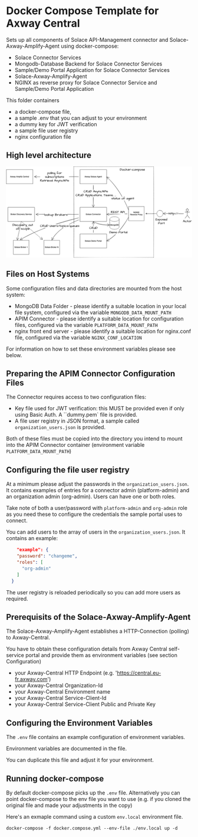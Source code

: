 # Docker Compose Template for Axway Central 

Sets up all components of Solace API-Management connector and Solace-Axway-Amplify-Agent using docker-compose:

* Solace Connector Services
* Mongodb-Database Backend for Solace Connector Services
* Sample/Demo Portal Application for Solace Connector Services
* Solace-Axway-Amplify-Agent 
* NGINX as reverse proxy for Solace Connector Service and Sample/Demo Portal Application

This folder containers
* a docker-compose file, 
* a sample .env that you can adjust to your environment
* a dummy key for JWT verification
* a sample file user registry
* nginx configuration file

## High level architecture 

![Solace Axway Demo Setup](https://github.com/solace-iot-team/solace-apim-reference-designs/blob/develop/apim-system/aws/axway-single-node/solace-axway-demo-setup.png)

## Files on Host Systems

Some configuration files and data directories are mounted from the host system:

* MongoDB Data Folder - please identify a suitable location in your local file system, configured via the variable `MONGODB_DATA_MOUNT_PATH`
* APIM Connector - please identify a suitable location for configuration files, configured via the variable `PLATFORM_DATA_MOUNT_PATH`
* nginx front end server - please identify a suitable location for nginx.conf file, configured via the variable `NGINX_CONF_LOCATION`

For information on how to set these environment variables please see below.


## Preparing the APIM Connector Configuration Files

The Connector requires access to two configuration files:
* Key file used for JWT verification: this MUST be provided even if only using Basic Auth. A ``dummy.pem` file is provided.
* A file user registry in JSON format, a sample called `organization_users.json` is provided. 

Both of these files must be copied into the directory you intend to mount into the APIM Connector container (environment variable `PLATFORM_DATA_MOUNT_PATH`)

## Configuring the file user registry

At a minimum please adjust the passwords in the `organization_users.json`. It contains examples of entries for a connector admin (platform-admin) and an organization admin (org-admin).
Users can have one or both roles.

Take note of both a user/password with `platform-admin` and `org-admin` role as you need these to configure the credentials the sample portal uses to connect.

You can add users to the array of users in the `organization_users.json`. It contains an example:

```json
	"example": {
    "password": "changeme",
    "roles": [
      "org-admin"
    ]
  }

```

The user registry is reloaded periodically so you can add more users as required.

## Prerequisits of the Solace-Axway-Amplify-Agent

The Solace-Axway-Amplify-Agent establishes a HTTP-Connection (polling) to Axway-Central. 

You have to obtain these configuration details from Axway Central self-service portal and provide them as environment variables (see section Configuration)

* your Axway-Central HTTP Endpoint (e.g. 'https://central.eu-fr.axway.com')
* your Axway-Central Organization-Id
* your Axway-Central Environment name
* your Axway-Central Service-Client-Id
* your Axway-Central Service-Client Public and Private Key 


## Configuring the Environment Variables

The `.env` file contains an example configuration of environment variables.

Environment variables are documented in the file.

You can duplicate this file and adjust it for your environment.

## Running docker-compose

By default docker-compose picks up the `.env` file. Alternatively you can point docker-compose to the env file you want to use (e.g. if you cloned the original file and made your adjustments in the copy)

Here's an exmaple command using a custom `env.local` environment file.
 
```shell
docker-compose -f docker.compose.yml --env-file ./env.local up -d
```